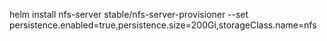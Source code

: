 helm install nfs-server stable/nfs-server-provisioner --set persistence.enabled=true,persistence.size=200Gi,storageClass.name=nfs
